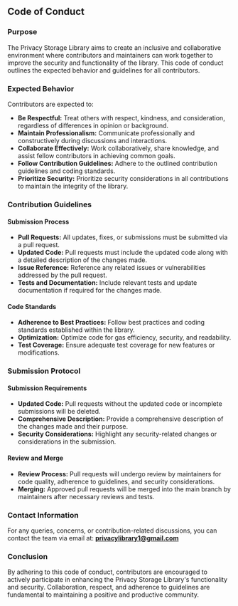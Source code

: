 ## Code of Conduct

### Purpose

The Privacy Storage Library aims to create an inclusive and collaborative environment where contributors and maintainers can work together to improve the security and functionality of the library. This code of conduct outlines the expected behavior and guidelines for all contributors.

### Expected Behavior

Contributors are expected to:

- **Be Respectful:** Treat others with respect, kindness, and consideration, regardless of differences in opinion or background.
- **Maintain Professionalism:** Communicate professionally and constructively during discussions and interactions.
- **Collaborate Effectively:** Work collaboratively, share knowledge, and assist fellow contributors in achieving common goals.
- **Follow Contribution Guidelines:** Adhere to the outlined contribution guidelines and coding standards.
- **Prioritize Security:** Prioritize security considerations in all contributions to maintain the integrity of the library.

### Contribution Guidelines

#### Submission Process

- **Pull Requests:** All updates, fixes, or submissions must be submitted via a pull request.
- **Updated Code:** Pull requests must include the updated code along with a detailed description of the changes made.
- **Issue Reference:** Reference any related issues or vulnerabilities addressed by the pull request.
- **Tests and Documentation:** Include relevant tests and update documentation if required for the changes made.

#### Code Standards

- **Adherence to Best Practices:** Follow best practices and coding standards established within the library.
- **Optimization:** Optimize code for gas efficiency, security, and readability.
- **Test Coverage:** Ensure adequate test coverage for new features or modifications.

### Submission Protocol

#### Submission Requirements

- **Updated Code:** Pull requests without the updated code or incomplete submissions will be deleted.
- **Comprehensive Description:** Provide a comprehensive description of the changes made and their purpose.
- **Security Considerations:** Highlight any security-related changes or considerations in the submission.

#### Review and Merge

- **Review Process:** Pull requests will undergo review by maintainers for code quality, adherence to guidelines, and security considerations.
- **Merging:** Approved pull requests will be merged into the main branch by maintainers after necessary reviews and tests.

### Contact Information

For any queries, concerns, or contribution-related discussions, you can contact the team via email at: **privacylibrary1@gmail.com**

### Conclusion

By adhering to this code of conduct, contributors are encouraged to actively participate in enhancing the Privacy Storage Library's functionality and security. Collaboration, respect, and adherence to guidelines are fundamental to maintaining a positive and productive community.
